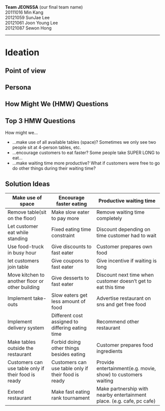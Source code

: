 **Team JEONSSA** (our final team name)  
20111016 Min Kang  
20121059 SunJae Lee  
20121061 Joon Young Lee  
20121087 Sewon Hong

---

# Ideation

## Point of view

## Persona
  
## How Might We (HMW) Questions

## Top 3 HMW Questions

How might we…
* ...make use of all available tables (space)?
Sometimes we only see two people sit at 4-person tables, etc.
* ...encourage customers to eat faster?
Some people take SUPER LONG to eat...
* ...make waiting time more productive?
What if customers were free to go do other things during their waiting time?

## Solution Ideas

 Make use of space | Encourage faster eating | Productive waiting time
 --- | --- | --- 
Remove table(sit on the floor) | Make slow eater to pay more | Remove waiting time completely 
Let customer eat while standing | Fixed eating time constraint | Discount depending on time customer had to wait 
Use food-truck in busy hour | Give discounts to fast eater | Customer prepares own food
let customers join table | Give coupons to fast eater | Give incentive if waiting is long
Move kitchen to another floor or other building | Give desserts to fast eater | Discount next time when customer doesn’t get to eat this time
Implement take-outs | Slow eaters get less amount of food | Advertise restaurant on sns and get free food
Implement delivery system | Different cost assigned to differing eating time | Recommend other restaurant
Make tables outside the restaurant | Forbid doing other things besides eating |Customer prepares food ingredients
Customers can use table only if their food is ready | Customers can use table only if their food is ready | Provide entertainment(e.g. movie, show) to customers waiting
Extend restaurant | Make fast eating rank tournament | Make partnership with nearby entertainment place. (e.g. cafe, pc cafe)





